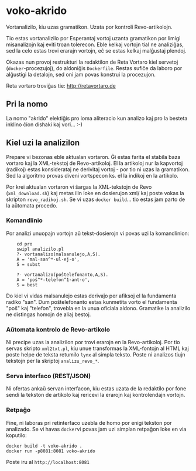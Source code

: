 # voko-akrido
Vortanalizilo, kiu uzas gramatikon. Uzata por kontroli Revo-artikolojn.

Tio estas vortanalizilo por Esperantaj vortoj uzanta gramatikon por limigi misanalizojn kaj eviti troan tolerecon. Eble kelkaj vortojn tial ne analiziĝas, sed la celo estas trovi erarajn vortojn, eĉ se estas kelkaj
malĝustaj plendoj.

Okazas nun provoj restrukturi la redaktilon de Reta Vortaro kiel servetoj (`docker`-procezujoj), 
do aldoniĝis `Dockerfile`. Restas sufiĉe da laboro por alĝustigi la detalojn, sed oni jam
povas konstrui la procezujon.

Reta vortaro troviĝas tie: http://retavortaro.de

## Pri la nomo
La nomo "akrido" elektiĝis pro ioma aliteracio kun analizo kaj pro la besteta inklino ĉion dishaki kaj vori... :-)

##  Kiel uzi la analizilon

Prepare vi bezonas eble aktualan vortaron. Ĝi estas farita el stabila baza vortaro kaj la XML-tekstoj de Revo-artikoloj. El la artikoloj nur la kapvortoj (radikoj) estas konsiderataj ne derivitaj vortoj - por tio ni uzas la gramatikon. Sed la algoritmo provas diveni vortspecon ks. el la indikoj en la artikolo.

Por krei aktualan vortaron vi ŝargas la XML-tekstojn de Revo (`xml_download.sh`) kaj metas ilin loke en dosierujon xml/ kaj poste vokas la skripton `revo_radikoj.sh`. Se vi uzas `docker build`... tio estas jam parto de la aŭtomata procedo.

### Komandlinio

Por analizi unuopajn vortojn aŭ tekst-dosierojn vi povas uzi la komandlinion:
```
    cd pro
    swipl analizilo.pl
    ?- vortanalizo(malsanulejo,A,S).
    A = 'mal·san^*·ul·ej·o',
    S = subst

    ?- vortanalizo(poŝtelefonanto,A,S).
    A = 'poŝ^*-telefon^1·ant·o',
    S = best
```
  Do kiel vi vidas malsanulejo estas derivaĵo per afiksoj el la fundamenta radiko "san". Dum poŝtelefonanto estas kunmetita vorto el fundamenta "poŝ" kaj "telefon", trovebla en la unua oficiala aldono. Gramatike la analizilo ne distingas homojn de aliaj bestoj.

### Aŭtomata kontrolo de Revo-artikolo
Ni precipe uzas la analizilon por trovi erarojn en la Revo-artikoloj. Por tio servas skripto `xml2txt.pl`,
  kiu unue transformas la XML-fontojn al HTML kaj poste helpe de teksta retumilo `lynx` al simpla teksto. Poste ni analizos tiujn tekstojn per la skriptoj `analizu_revo_*`.

### Serva interfaco (REST/JSON)
Ni ofertas ankaŭ servan interfacon, kiu estas uzata de la redaktilo por fone sendi la tekston de artikolo 
  kaj rericevi la erarojn kaj kontrolendajn vortojn. 

### Retpaĝo
 Fine, ni laboras pri retinterfaco uzebla de homo por enigi tekston por analizado. Se vi havas `docker`vi povas
 jam uzi simplan retpaĝon loke en via koputilo:
 ```
 docker build -t voko-akrido .
 docker run -p8081:8081 voko-akrido
```

Poste iru al `http://localhost:8081`



